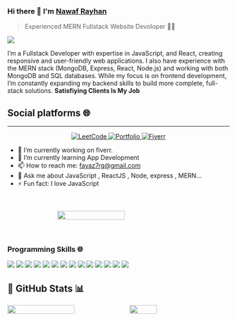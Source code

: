   
### Hi there 👋 I'm [Nawaf Rayhan](https://portfolio-n-jet.vercel.app/#home)  

> Experienced MERN Fullstack Website Devoloper 🚀🔥

![](https://komarev.com/ghpvc/?username=nawaf-rayhan585)

<div>
 <p>
I’m a Fullstack Developer with expertise in JavaScript, and React, creating responsive and user-friendly web applications. I also have experience with the MERN stack (MongoDB, Express, React, Node.js) and working with both MongoDB and SQL databases. While my focus is on frontend development, I’m constantly expanding my backend skills to build more complete, full-stack solutions. <b>Satisfiying Clients Is My Job</b> 
</p>
</div>

## Social platforms 🌐
-----

<p align="center">
  <a href="https://leetcode.com/u/Nawaf-Rayhan2/">
    <img src="https://img.shields.io/badge/LeetCode-FFA116?style=for-the-badge&logo=leetcode&logoColor=black" alt="LeetCode" />
  </a>
  <a href="https://nawaf585.netlify.app/">
    <img src="https://img.shields.io/badge/Portfolio-000000?style=for-the-badge&logo=FirefoxBrowser&logoColor=white" alt="Portfolio" />
  </a>
  <a href="https://www.fiverr.com/nawaf_rayhan/make-custom-website-with-mern-stack?context_referrer=seller_page&ref_ctx_id=06e4aa2a2a5b460cb17874575876775f&pckg_id=1&pos=1&seller_online=true&imp_id=d368aeb5-9817-49ec-a146-77a396b160f2">
    <img src="https://img.shields.io/badge/Fiverr-1DBF73?style=for-the-badge&logo=fiverr&logoColor=white" alt="Fiverr" />
  </a>
</p>


- 🔭 I’m currently working on fiverr.
- 🌱 I’m currently learning App Development
- 📫 How to reach me: fayaz7rg@gmail.com
- 💬 Ask me about JavaScript , ReactJS , Node, express , MERN...
- ⚡ Fun fact: I love JavaScript

<br/>
<br/>


<div style="display: flex; justify-content:center; align-items:center;">
  <img src="https://streak-stats.demolab.com/?user=Nawaf-Rayhan585" width="55%"/>
</div>

<br/>
<br/>


### Programming Skills 🌐

<img src = "https://img.shields.io/badge/-HTML5-E34F26?style=flat&logo=html5&logoColor=white"> <img src = "https://img.shields.io/badge/-CSS3-1572B6?style=flat&logo=css3&logoColor=white">
<img src="https://img.shields.io/badge/-Bootstrap-563D7C?style=flat&logo=bootstrap&logoColor=white">
<img src="https://img.shields.io/badge/-JavaScript-eed718?style=flat&logo=javascript&logoColor=ffffff">
<img src="https://img.shields.io/badge/-React-000000?style=flat&logo=react&logoColor=00c8ff">
<img src="https://img.shields.io/badge/-MongoDB-4DB33D?style=flat&logo=mongodb&logoColor=FFFFFF">
<img src="https://img.shields.io/badge/-MySQL-F29111?style=flat&logo=mysql&logoColor=FFFFFF">
<img src="https://img.shields.io/badge/-Express.js-787878?style=flat">
<img src="https://img.shields.io/badge/-Node.js-3C873A?style=flat&logo=Node.js&logoColor=white">
<img src="http://img.shields.io/badge/-Github-000000?style=flat&logo=github&logoColor=FFFFFF">
<img src="http://img.shields.io/badge/-VS%20Code-007ACC?style=flat&logo=visual%20studio%20code&logoColor=white">
<img src="http://img.shields.io/badge/-Vercel-black?style=flat&logo=vercel&logoColor=white">
<img src="http://img.shields.io/badge/-NPM-red?style=flat&logo=NPM&logoColor=white">
<img src="http://img.shields.io/badge/-python-blue?style=flat&logo=python&logoColor=green">

## 🌟 GitHub Stats 📊

<div style="display: flex;">

<br/>
 
  <!-- GitHub Stats -->
  <img src="https://github-readme-stats.vercel.app/api?username=Nawaf-Rayhan585&show_icons=true&hide_title=true&count_private=true&hide=prs&theme=tokyonight" width="55%" />

  <!-- Languages Used -->
  <img src="https://github-readme-stats.vercel.app/api/top-langs/?username=Nawaf-Rayhan585&layout=compact&theme=tokyonight" width="35%" />
</div>

<!--
**Nawaf-Rayhan585/Nawaf-Rayhan585** is a ✨ _special_ ✨ repository because its `README.md` (this file) appears on your GitHub profile.

Here are some ideas to get you started:


- 👯 I’m looking to collaborate on ...
- 🤔 I’m looking for help with ...
- 😄 Pronouns: ...
-->
